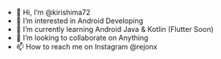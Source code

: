 - 👋 Hi, I’m @kirishima72
- 👀 I’m interested in Android Developing
- 🌱 I’m currently learning Android Java & Kotlin (Flutter Soon)
- 💞️ I’m looking to collaborate on Anything
- 📫 How to reach me on Instagram @rejonx

<!---
kirishima72/kirishima72 is a ✨ special ✨ repository because its `README.md` (this file) appears on your GitHub profile.
You can click the Preview link to take a look at your changes.
--->
